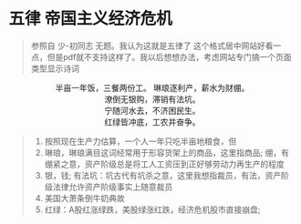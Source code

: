 # 五律 帝国主义经济危机
> 参照自 少-初同志 无题。我认为这就是五律了 
> 这个格式居中网站好看一点，但是pdf就不支持这样了。我以后想想办法，考虑网站专门搞一个页面类型显示诗词

<center>
半亩一年饭，三餐两份工。
琳琅逐利产，薪水为财绷。<br/>
潦倒无银购，滞销有法坑。<br/>
宁随河水去，不济困民生。<br/>
红绿皆冲底，工农并奋争。
</center>

> 1. 按照现在生产力估算，一个人一年只吃半亩地粮食，但
> 1. 琳琅，琳琅满目这词经常用于形容货架上的商品，这里指商品; 绷，有绷紧之意，资产阶级总是将工人工资压到正好够劳动力再生产的程度
> 2. 银，钱; 有法坑：坑古代有坑杀之意，这里我想指裁员，有法，资产阶级法律允许资产阶级事实上随意裁员 
> 3. 美国大萧条倒牛奶典故
> 4. 红绿：A股红涨绿跌，美股绿涨红跌，经济危机股市直接崩盘; 
<!--stackedit_data:
eyJoaXN0b3J5IjpbLTE0MTc2Mzk1ODUsMTkyMTY4NDM2OF19
-->